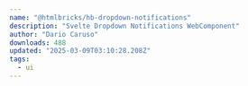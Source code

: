 ```yaml
---
name: "@htmlbricks/hb-dropdown-notifications"
description: "Svelte Dropdown Notifications WebComponent"
author: "Dario Caruso"
downloads: 488
updated: "2025-03-09T03:10:28.208Z"
tags: 
  - ui
---
```

